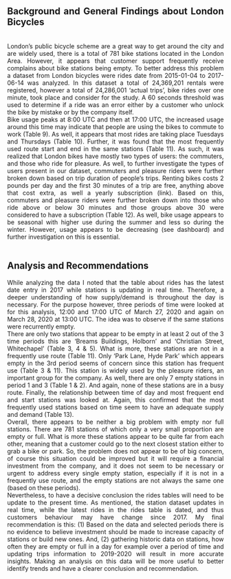 
<div align='justify', font-size= 15xp>
<h2><b>Background and General Findings about London Bicycles </b></h2>
<br>
London’s public bicycle scheme are a great way to get around the city and are widely used, there is a total of 781 bike stations located in the London Area. However, it appears that customer support frequently receive complains about bike stations being empty. To better address this problem a dataset from London bicycles were rides date from 2015-01-04 to 2017-06-14 was analyzed. In this dataset a total of 24,369,201 rentals were registered, however a total of 24,286,001 ‘actual trips’, bike rides over one minute, took place and consider for the study. A 60 seconds threshold was used to determine if a ride was an error either by a customer who unlock the bike by mistake or by the company itself. 
 <br>
Bike usage peaks at 8:00 UTC and then at 17:00 UTC, the increased usage around this time may indicate that people are using the bikes to commute to work (Table 9). As well, it appears that most rides are taking place Tuesdays and Thursdays (Table 10). Further, it was found that the most frequently used route start and end in the same stations (Table 11). As such, it was realized that London bikes have mostly two types of users: the commuters, and those who ride for pleasure. As well, to further investigate the types of users present in our dataset, commuters and pleasure riders were further broken down based on trip duration of people’s trips. Renting bikes costs 2 pounds per day and the first 30 minutes of a trip are free, anything above that cost extra, as well a yearly subscription (link). Based on this, commuters and pleasure riders were further broken down into those who ride above or below 30 minutes and those groups above 30 were considered to have a subscription (Table 12).  As well, bike usage appears to be seasonal with higher use during the summer and less so during the winter. However, usage appears to be decreasing (see dashboard) and further investigation on this is essential.
 <br>
 <br>
<h2><b>Analysis and Recommendations </b></h2>
While analyzing the data I noted that the table about rides has the latest date entry in 2017 while stations is updating in real time. Therefore, a deeper understanding of how supply/demand is throughout the day is necessary. For the purpose however, three periods of time were looked at for this analysis, 12:00 and 17:00 UTC of March 27, 2020 and again on March 28, 2020 at 13:00 UTC. The idea was to observe if the same stations were recurrently empty. 
 <br>
There are only two stations that appear to be empty in at least 2 out of the 3 time periods this are ‘Breams Buildings, Holborn’ and ‘Christian Street, Whitechapel’ (Table 3, 4 & 5).  What is more, these stations are not in a frequently use route (Table 11). Only ‘Park Lane, Hyde Park’ which appears empty in the 3rd period seems of concern since this station has frequent use (Table 3 & 11). This station is widely used by the pleasure riders, an important group for the company. As well, there are only 7 empty stations in period 1 and 3 (Table 1 & 2). And again, none of these stations are in a busy route. Finally, the relationship between time of day and most frequent end and start stations was looked at. Again, this confirmed that the most frequently used stations based on time seem to have an adequate supply and demand (Table 13).
 <br>
Overall, there appears to be neither a big problem with empty nor full stations. There are 781 stations of which only a very small proportion are empty or full. What is more these stations appear to be quite far from each other, meaning that a customer could go to the next closest station either to grab a bike or park. So, the problem does not appear to be of big concern, of course this situation could be improved but it will require a financial investment from the company, and it does not seem to be necessary or urgent to address every single empty station, especially if it is not in a frequently use route, and the empty stations are not always the same one (based on these periods). 
 <br>
Nevertheless, to have a decisive conclusion the rides tables will need to be update to the present time. As mentioned, the station dataset updates in real time, while the latest rides in the rides table is dated, and thus customers behaviour may have change since 2017. My final recommendation is this: (1) Based on the data and selected periods there is no evidence to believe investment should be made to increase capacity of stations or build new ones. And, (2) gathering historic data on stations, how often they are empty or full in a day for example over a period of time and updating trips information to 2019-2020 will result in more accurate insights. Making an analysis on this data will be more useful to better identify trends and have a clearer conclusion and recommendation. 
   
</div>
